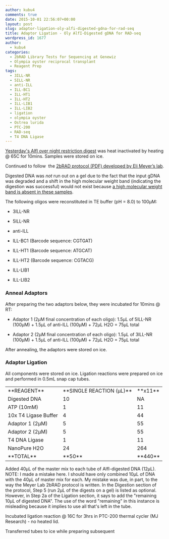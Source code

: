 ```yaml
---
author: kubu4
comments: true
date: 2015-10-01 22:56:07+00:00
layout: post
slug: adaptor-ligation-oly-alfi-digested-gdna-for-rad-seq
title: Adaptor Ligation - Oly AlfI-Digested gDNA for RAD-seq
wordpress_id: 1677
author:
  - kubu4
categories:
  - 2bRAD Library Tests for Sequencing at Genewiz
  - Olympia oyster reciprocal transplant
  - Reagent Prep
tags:
  - 3ILL-NR
  - 5ILL-NR
  - anti-ILL
  - ILL-BC1
  - ILL-HT1
  - ILL-HT2
  - ILL-LIB1
  - ILL-LIB2
  - ligation
  - olympia oyster
  - Ostrea lurida
  - PTC-200
  - RAD-seq
  - T4 DNA Ligase
---
```


[Yesterday's AlfI over night restriction digest](https://robertslab.github.io/sams-notebook/2015/09/30/restriction-digest-oly-gdna-for-rad-seq-walfi.html) was heat inactivated by heating @ 65C for 10mins. Samples were stored on ice.

Continued to follow  the [2bRAD protocol (PDF) developed by Eli Meyer’s lab](https://github.com/sr320/LabDocs/blob/master/protocols/External_Protocols/2bRAD_11Aug2015.pdf).

Digested DNA was _not_ run out on a gel due to the fact that the input gDNA was degraded and a shift in the high molecular weight band (indicating the digestion was successful) would not exist because [a high molecular weight band is absent in these samples](https://robertslab.github.io/sams-notebook/2015/09/17/agarose-gel-olympia-oyster-whole-body-gdna-integrity-check.html).

The following oligos were reconstituted in TE buffer (pH = 8.0) to 100μM:




    
  * 3ILL-NR

    
  * 5ILL-NR

    
  * anti-ILL

    
  * ILL-BC1 (Barcode sequence: CGTGAT)

    
  * ILL-HT1 (Barcode sequence: ATGCAT)

    
  * ILL-HT2 (Barcode sequence: CGTACG)

    
  * ILL-LIB1

    
  * ILL-LIB2





### Anneal Adaptors



After preparing the two adaptors below, they were incubated for 10mins @ RT:




    
  * Adaptor 1 (2μM final concentration of each oligo): 1.5μL of 5ILL-NR (100μM) + 1.5μL of anti-ILL (100μM) + 72μL H2O = 75μL total

    
  * Adaptor 2 (2μM final concentration of each oligo): 1.5μL of 3ILL-NR (100μM) + 1.5μL of anti-ILL (100μM) + 72μL H2O = 75μL total



After annealing, the adaptors were stored on ice.





### Adaptor Ligation



All components were stored on ice. Ligation reactions were prepared on ice and performed in 0.5mL snap cap tubes.

<table >
<tbody >
<tr >

<td >**REAGENT**
</td>

<td >**SINGLE REACTION (μL)**
</td>

<td >**x11**
</td>
</tr>
<tr >

<td >Digested DNA
</td>

<td >10
</td>

<td >NA
</td>
</tr>
<tr >

<td >ATP (10mM)
</td>

<td >1
</td>

<td >11
</td>
</tr>
<tr >

<td >10x T4 Ligase Buffer
</td>

<td >4
</td>

<td >44
</td>
</tr>
<tr >

<td >Adaptor 1 (2μM)
</td>

<td >5
</td>

<td >55
</td>
</tr>
<tr >

<td >Adaptor 2 (2μM)
</td>

<td >5
</td>

<td >55
</td>
</tr>
<tr >

<td >T4 DNA Ligase
</td>

<td >1
</td>

<td >11
</td>
</tr>
<tr >

<td >NanoPure H2O
</td>

<td >24
</td>

<td >264
</td>
</tr>
<tr >

<td >**TOTAL**
</td>

<td >**50**
</td>

<td >**440**
</td>
</tr>
</tbody>
</table>

Added 40μL of the master mix to each tube of AlfI-digested DNA (12μL). NOTE: I made a mistake here. I should have only combined 10μL of DNA with the 40μL of master mix for each. My mistake was due, in part, to the way the Meyer Lab 2bRAD protocol is written. In the Digestion section of the protocol, Step 5 (run 2μL of the digests on a gel) is listed as optional. However, in Step 2a of the Ligation section, it says to add the "remaining 10μL of digested DNA". The use of the word "remaining" in this instance is misleading because it implies to use all that's left in the tube.

Incubated ligation reaction @ 16C for 3hrs in PTC-200 thermal cycler (MJ Research) - no heated lid.

Transferred tubes to ice while preparing subsequent
